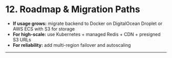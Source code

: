 # 12. Roadmap & Migration Paths
- **If usage grows:** migrate backend to Docker on DigitalOcean Droplet or AWS ECS with S3 for storage
- **For high-scale:** use Kubernetes + managed Redis + CDN + presigned S3 URLs
- **For reliability:** add multi-region failover and autoscaling

---
